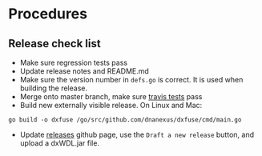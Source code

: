 # Procedures

## Release check list
- Make sure regression tests pass
- Update release notes and README.md
- Make sure the version number in `defs.go` is correct. It is used
when building the release.
- Merge onto master branch, make sure [travis tests](https://travis-ci.org/dnanexus/dxfuse) pass
- Build new externally visible release.
On Linux and Mac:
```
go build -o dxfuse /go/src/github.com/dnanexus/dxfuse/cmd/main.go
```
- Update [releases](https://github.com/dnanexus/dxfuse/releases) github page,
  use the `Draft a new release` button, and upload a dxWDL.jar file.
